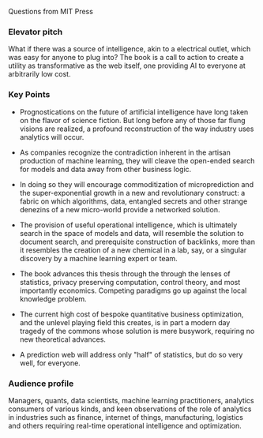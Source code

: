 Questions from MIT Press

### Elevator pitch

What if there was a source of intelligence, akin to a electrical outlet, which was easy for anyone to plug into? The book is a
call to action to create a utility as transformative as the web itself, one providing AI to everyone at arbitrarily low cost. 


### Key Points

* Prognostications on the future of artificial intelligence have long taken on the flavor of science fiction. But long before any of those far flung visions are realized, a profound reconstruction of the way industry uses analytics will occur.   

* As companies recognize the contradiction inherent in the artisan production of machine learning, they will cleave the open-ended search for models and data away from other business logic. 

* In doing so they will encourage commoditization of microprediction and the super-exponential growth in a new and revolutionary construct: a fabric on which algorithms, data, entangled secrets and other strange denezins of a new micro-world provide a networked solution.

* The provision of useful operational intelligence, which is ultimately search in the space of models and data, will resemble the solution to document search, and prerequisite construction of backlinks, more than it resembles the creation of a new chemical in a lab, say, or a singular discovery by a machine learning expert or team.    

* The book advances this thesis through the through the lenses of statistics, privacy preserving computation, control theory, and most importantly economics. Competing paradigms go up against the local knowledge problem.  

* The current high cost of bespoke quantitative business optimization, and the unlevel playing field this creates, is in part a modern day tragedy of the commons whose solution is mere busywork, requiring no new theoretical advances.  

* A prediction web will address only "half" of statistics, but do so very well, for everyone.  


### Audience profile

Managers, quants, data scientists, machine learning practitioners, analytics consumers of various kinds, and keen observations of the role of analytics in industries such as finance, internet of things, manufacturing, logistics and others requiring real-time operational intelligence and optimization. 
